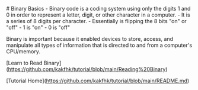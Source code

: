 \# Binary Basics - Binary code is a coding system using only the digits
1 and 0 in order to represent a letter, digit, or other character in a
computer. - It is a series of 8 digits per character. - Essentially is
flipping the 8 bits \"on\" or \"off\"  - 1 is \"on\"  - 0 is \"off\"

Binary is important because it enabled devices to store, access, and
manipulate all types of information that is directed to and from a
computer\'s CPU/memory.

\[Learn to Read
Binary\](https://github.com/kakfhk/tutorial/blob/main/Reading%20Binary)

\[Tutorial
Home\](https://github.com/kakfhk/tutorial/blob/main/README.md)
